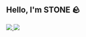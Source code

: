 <h2>Hello, I'm STONE 🪨</h2>
    
<a href="https://velog.io/@p-samename" target="blank">
    <img src="https://img.shields.io/badge/velog-20C997?style=flat&logo=velog&logoColor=white"/>
</a>


<a href="https://velog.io/@p-samename" target="blank">
    <img src="https://img.shields.io/badge/velog-20C997?style=flat&logo=velog&logoColor=white"/>
</a>

